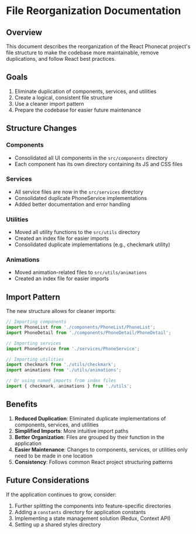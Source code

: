 # File Reorganization Documentation

## Overview

This document describes the reorganization of the React Phonecat project's file structure to make the codebase more maintainable, remove duplications, and follow React best practices.

## Goals

1. Eliminate duplication of components, services, and utilities
2. Create a logical, consistent file structure
3. Use a cleaner import pattern
4. Prepare the codebase for easier future maintenance

## Structure Changes

### Components

- Consolidated all UI components in the `src/components` directory
- Each component has its own directory containing its JS and CSS files

### Services

- All service files are now in the `src/services` directory
- Consolidated duplicate PhoneService implementations
- Added better documentation and error handling

### Utilities

- Moved all utility functions to the `src/utils` directory
- Created an index file for easier imports
- Consolidated duplicate implementations (e.g., checkmark utility)

### Animations

- Moved animation-related files to `src/utils/animations`
- Created an index file for easier imports

## Import Pattern

The new structure allows for cleaner imports:

```javascript
// Importing components
import PhoneList from './components/PhoneList/PhoneList';
import PhoneDetail from './components/PhoneDetail/PhoneDetail';

// Importing services
import PhoneService from './services/PhoneService';

// Importing utilities
import checkmark from './utils/checkmark';
import animations from './utils/animations';

// Or using named imports from index files
import { checkmark, animations } from './utils';
```

## Benefits

1. **Reduced Duplication**: Eliminated duplicate implementations of components, services, and utilities
2. **Simplified Imports**: More intuitive import paths
3. **Better Organization**: Files are grouped by their function in the application
4. **Easier Maintenance**: Changes to components, services, or utilities only need to be made in one location
5. **Consistency**: Follows common React project structuring patterns

## Future Considerations

If the application continues to grow, consider:

1. Further splitting the components into feature-specific directories
2. Adding a `constants` directory for application constants
3. Implementing a state management solution (Redux, Context API)
4. Setting up a shared styles directory
